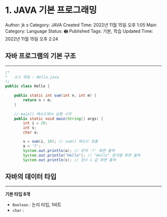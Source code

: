 # 1. JAVA 기본 프로그래밍

Author: jk s
Category: JAVA
Created Time: 2022년 11월 15일 오후 1:05
Main Category: Language
Status: 🖨 Published
Tags: 기본, 학습
Updated Time: 2022년 11월 15일 오후 2:24

## 자바 프로그램의 기본 구조

---

```java
/* 
*	소스 파일 : Hello.java
*/
public class Hello { 
	
	public static int sum(int n, int m) { 
		return n + m;
	}
	
	// main() 메소드에서 실행 시작
	public static void main(String[] args) { 
		int i = 20;
		int s;
		char a;

		s = sum(i, 10); // sum() 메소드 호출
		a = '?';
		System.out.println(a); // 문자 '?' 화면 출력
		System.out.println("Hello"); // "Hello" 문자열 화면 출력
		System.out.println(s); // 정수 s 값 화면 출력
```

## 자바의 데이터 타입

---

**기본 타입 8개**

- `Boolean` : 논리 타입, 1비트
- `char` :